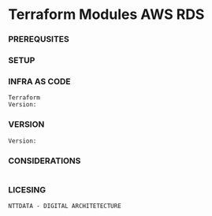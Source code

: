 # Terraform Modules AWS RDS

### PREREQUSITES


### SETUP



### INFRA AS CODE

```shell
Terraform
Version:
```

### VERSION

```shell
Version: 
```

### CONSIDERATIONS

```shell

```

### LICESING

```shell
NTTDATA - DIGITAL ARCHITETECTURE
```
